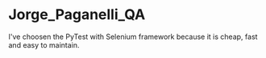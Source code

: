 # Jorge_Paganelli_QA
I've choosen the PyTest with Selenium framework because it is cheap, fast and easy to maintain.
